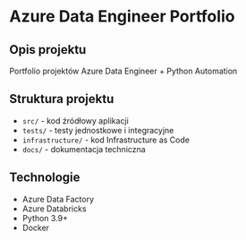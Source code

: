 # Azure Data Engineer Portfolio

## Opis projektu
Portfolio projektów Azure Data Engineer + Python Automation

## Struktura projektu
- `src/` - kod źródłowy aplikacji
- `tests/` - testy jednostkowe i integracyjne
- `infrastructure/` - kod Infrastructure as Code
- `docs/` - dokumentacja techniczna

## Technologie
- Azure Data Factory
- Azure Databricks
- Python 3.9+
- Docker
